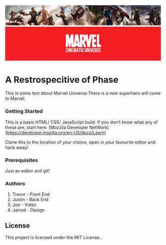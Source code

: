 ![All about images](images/marvel_banner.png "The MCU")


# A Restrospecitive of Phase 
This is some text about Marvel Universe.There is a new superhero will come to Marvel.

### Getting Started
This is a basic HTML/ CSS/ JavaScript build. If you don't know what any of these are, start here: [Mozzila Developer NetWork] (https://developer.mozilla.org/en-US/docs/Learn) 





Clone this to the location of your choice, open in your favourite editor and hack away!
### Prerequisites
Just an editor and git!

### Authors
1. Trevor - Front End
2. Justin - Back End
3. Joe - Video
4. Jarrod - Design 
## License
This project is licensed under the MIT License..
